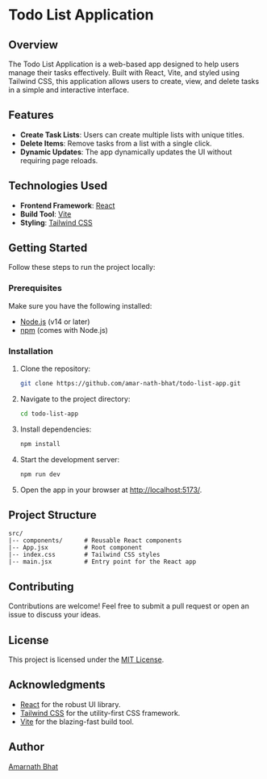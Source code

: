 # Todo List Application

## Overview

The Todo List Application is a web-based app designed to help users manage their tasks effectively. Built with React, Vite, and styled using Tailwind CSS, this application allows users to create, view, and delete tasks in a simple and interactive interface.

## Features

- **Create Task Lists**: Users can create multiple lists with unique titles.
- **Delete Items**: Remove tasks from a list with a single click.
- **Dynamic Updates**: The app dynamically updates the UI without requiring page reloads.

## Technologies Used

- **Frontend Framework**: [React](https://reactjs.org/)
- **Build Tool**: [Vite](https://vitejs.dev/)
- **Styling**: [Tailwind CSS](https://tailwindcss.com/)

## Getting Started

Follow these steps to run the project locally:

### Prerequisites

Make sure you have the following installed:

- [Node.js](https://nodejs.org/) (v14 or later)
- [npm](https://www.npmjs.com/) (comes with Node.js)

### Installation

1. Clone the repository:
   ```bash
   git clone https://github.com/amar-nath-bhat/todo-list-app.git
   ```
2. Navigate to the project directory:
   ```bash
   cd todo-list-app
   ```
3. Install dependencies:
   ```bash
   npm install
   ```
4. Start the development server:
   ```bash
   npm run dev
   ```
5. Open the app in your browser at [http://localhost:5173/](http://localhost:5173/).

## Project Structure

```
src/
|-- components/      # Reusable React components
|-- App.jsx          # Root component
|-- index.css        # Tailwind CSS styles
|-- main.jsx         # Entry point for the React app
```

## Contributing

Contributions are welcome! Feel free to submit a pull request or open an issue to discuss your ideas.

## License

This project is licensed under the [MIT License](https://opensource.org/licenses/MIT).

## Acknowledgments

- [React](https://reactjs.org/) for the robust UI library.
- [Tailwind CSS](https://tailwindcss.com/) for the utility-first CSS framework.
- [Vite](https://vitejs.dev/) for the blazing-fast build tool.

## Author

[Amarnath Bhat](https://github.com/amar-nath-bhat)
